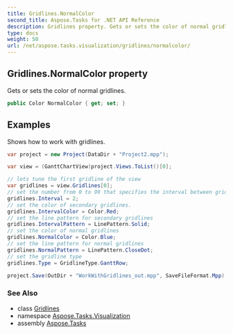 ```yaml
---
title: Gridlines.NormalColor
second_title: Aspose.Tasks for .NET API Reference
description: Gridlines property. Gets or sets the color of normal gridlines
type: docs
weight: 50
url: /net/aspose.tasks.visualization/gridlines/normalcolor/
---
```

## Gridlines.NormalColor property

Gets or sets the color of normal gridlines.

```csharp
public Color NormalColor { get; set; }
```

## Examples

Shows how to work with gridlines.

```csharp
var project = new Project(DataDir + "Project2.mpp");

var view = (GanttChartView)project.Views.ToList()[0];

// lets tune the first gridline of the view
var gridlines = view.Gridlines[0];
// set the number from 0 to 99 that specifies the interval between gridlines.
gridlines.Interval = 2;
// set the color of secondary gridlines.
gridlines.IntervalColor = Color.Red;
// set the line pattern for secondary gridlines
gridlines.IntervalPattern = LinePattern.Solid;
// set the color of normal gridlines
gridlines.NormalColor = Color.Blue;
// set the line pattern for normal gridlines
gridlines.NormalPattern = LinePattern.CloseDot;
// set the gridline type
gridlines.Type = GridlineType.GanttRow;

project.Save(OutDir + "WorkWithGridlines_out.mpp", SaveFileFormat.Mpp);
```

### See Also

* class [Gridlines](../)
* namespace [Aspose.Tasks.Visualization](../../gridlines/)
* assembly [Aspose.Tasks](../../../)


